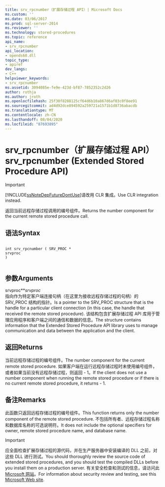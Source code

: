 ```yaml
---
title: srv_rpcnumber（扩展存储过程 API）| Microsoft Docs
ms.custom: ''
ms.date: 03/06/2017
ms.prod: sql-server-2014
ms.reviewer: ''
ms.technology: stored-procedures
ms.topic: reference
api_name:
- srv_rpcnumber
api_location:
- opends60.dll
topic_type:
- apiref
dev_langs:
- C++
helpviewer_keywords:
- srv_rpcnumber
ms.assetid: 3094085e-fe9e-423d-bf87-7852352c2d26
author: rothja
ms.author: jroth
ms.openlocfilehash: 25f30f8288125cf64d6b10a867d6af03c0f8ee91
ms.sourcegitcommit: ad4d92dce894592a259721a1571b1d8736abacdb
ms.translationtype: MT
ms.contentlocale: zh-CN
ms.lasthandoff: 08/04/2020
ms.locfileid: "87693895"
---
```

# <a name="srv_rpcnumber-extended-stored-procedure-api"></a><span data-ttu-id="60762-102">srv_rpcnumber（扩展存储过程 API）</span><span class="sxs-lookup"><span data-stu-id="60762-102">srv_rpcnumber (Extended Stored Procedure API)</span></span>
    
> [!IMPORTANT]  
>  [!INCLUDE[ssNoteDepFutureDontUse](../../includes/ssnotedepfuturedontuse-md.md)]<span data-ttu-id="60762-103">请改用 CLR 集成。</span><span class="sxs-lookup"><span data-stu-id="60762-103">Use CLR integration instead.</span></span>  
  
 <span data-ttu-id="60762-104">返回当前远程存储过程调用的编号组件。</span><span class="sxs-lookup"><span data-stu-id="60762-104">Returns the number component for the current remote stored procedure call.</span></span>  
  
## <a name="syntax"></a><span data-ttu-id="60762-105">语法</span><span class="sxs-lookup"><span data-stu-id="60762-105">Syntax</span></span>  
  
```  
  
int srv_rpcnumber ( SRV_PROC *  
srvproc   
)  
  
```  
  
## <a name="arguments"></a><span data-ttu-id="60762-106">参数</span><span class="sxs-lookup"><span data-stu-id="60762-106">Arguments</span></span>  
 <span data-ttu-id="60762-107">srvproc\*\*</span><span class="sxs-lookup"><span data-stu-id="60762-107">*srvproc*</span></span>  
 <span data-ttu-id="60762-108">指向作为特定客户端连接句柄（在这里为接收远程存储过程的句柄）的 SRV_PROC 结构的指针。</span><span class="sxs-lookup"><span data-stu-id="60762-108">Is a pointer to the SRV_PROC structure that is the handle for a particular client connection (in this case, the handle that received the remote stored procedure).</span></span> <span data-ttu-id="60762-109">该结构包含扩展存储过程 API 库用于管理应用程序和客户端之间的通信和数据的信息。</span><span class="sxs-lookup"><span data-stu-id="60762-109">The structure contains information that the Extended Stored Procedure API library uses to manage communication and data between the application and the client.</span></span>  
  
## <a name="returns"></a><span data-ttu-id="60762-110">返回</span><span class="sxs-lookup"><span data-stu-id="60762-110">Returns</span></span>  
 <span data-ttu-id="60762-111">当前远程存储过程的编号组件。</span><span class="sxs-lookup"><span data-stu-id="60762-111">The number component for the current remote stored procedure.</span></span> <span data-ttu-id="60762-112">如果客户端在运行远程存储过程时未使用编号组件，或者如果当前没有远程存储过程，则返回 - 1。</span><span class="sxs-lookup"><span data-stu-id="60762-112">If the client does not use a number component when running the remote stored procedure or if there is no current remote stored procedure, it returns - 1.</span></span>  
  
## <a name="remarks"></a><span data-ttu-id="60762-113">备注</span><span class="sxs-lookup"><span data-stu-id="60762-113">Remarks</span></span>  
 <span data-ttu-id="60762-114">此函数只返回远程存储过程的编号组件。</span><span class="sxs-lookup"><span data-stu-id="60762-114">This function returns only the number component of the remote stored procedure.</span></span> <span data-ttu-id="60762-115">不包括所有者、远程存储过程名称和数据库名称的可选说明符。</span><span class="sxs-lookup"><span data-stu-id="60762-115">It does not include the optional specifiers for owner, remote stored procedure name, and database name.</span></span>  
  
> [!IMPORTANT]  
>  <span data-ttu-id="60762-116">应全面检查扩展存储过程的源代码，并在生产服务器中安装编译的 DLL 之前，对这些 DLL 进行测试。</span><span class="sxs-lookup"><span data-stu-id="60762-116">You should thoroughly review the source code of extended stored procedures, and you should test the compiled DLLs before you install them on a production server.</span></span> <span data-ttu-id="60762-117">有关安全检查和测试的信息，请访问此 [Microsoft 网站](https://go.microsoft.com/fwlink/?LinkID=54761&amp;clcid=0x409https://msdn.microsoft.com/security/)。</span><span class="sxs-lookup"><span data-stu-id="60762-117">For information about security review and testing, see this [Microsoft Web site](https://go.microsoft.com/fwlink/?LinkID=54761&amp;clcid=0x409https://msdn.microsoft.com/security/).</span></span>  
  
  
